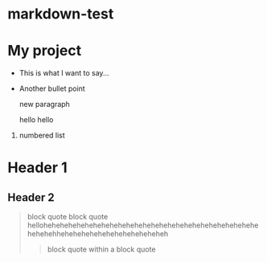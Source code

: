 markdown-test
=============

# My project

* This is what I want to say...
* Another bullet point

  new paragraph
  
  hello hello
  
1. numbered list

# Header 1
## Header 2

> block quote block quote hellohehehehehehehehehehehehehehehehehehehehehehehehehehehehehehheheheheheheheheheheheheheh
>> block quote within a block quote 